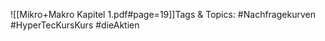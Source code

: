 
![[Mikro+Makro Kapitel 1.pdf#page=19]]Tags & Topics:
   #Nachfragekurven
   #HyperTecKursKurs
   #dieAktien